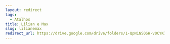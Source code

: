 ```yaml
---
layout: redirect
tags:
  - Atalhos
title: Lilian e Max
slug: lilianemax
redirect_url: https://drive.google.com/drive/folders/1-QpN1NS0SH-v0CYK7AS1FwvyEOjSZfwR?usp=drive_link
---
```


